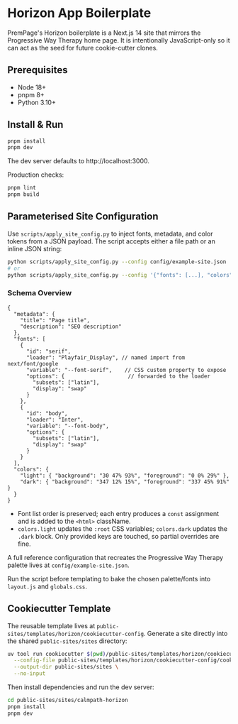 # Horizon App Boilerplate

PremPage's Horizon boilerplate is a Next.js 14 site that mirrors the Progressive Way Therapy home page. It is intentionally JavaScript-only so it can act as the seed for future cookie-cutter clones.

## Prerequisites
- Node 18+
- pnpm 8+
- Python 3.10+

## Install & Run
```bash
pnpm install
pnpm dev
```
The dev server defaults to http://localhost:3000.

Production checks:
```bash
pnpm lint
pnpm build
```

## Parameterised Site Configuration
Use `scripts/apply_site_config.py` to inject fonts, metadata, and color tokens from a JSON payload. The script accepts either a file path or an inline JSON string:

```bash
python scripts/apply_site_config.py --config config/example-site.json
# or
python scripts/apply_site_config.py --config '{"fonts": [...], "colors": {...}}'
```

### Schema Overview
```jsonc
{
  "metadata": {
    "title": "Page title",
    "description": "SEO description"
  },
  "fonts": [
    {
      "id": "serif",
      "loader": "Playfair_Display", // named import from next/font/google
      "variable": "--font-serif",    // CSS custom property to expose
      "options": {                    // forwarded to the loader
        "subsets": ["latin"],
        "display": "swap"
      }
    },
    {
      "id": "body",
      "loader": "Inter",
      "variable": "--font-body",
      "options": {
        "subsets": ["latin"],
        "display": "swap"
      }
    }
  ],
  "colors": {
    "light": { "background": "30 47% 93%", "foreground": "0 0% 29%" },
    "dark": { "background": "347 12% 15%", "foreground": "337 45% 91%" }
  }
}
```
- Font list order is preserved; each entry produces a `const` assignment and is added to the `<html>` className.
- `colors.light` updates the `:root` CSS variables; `colors.dark` updates the `.dark` block. Only provided keys are touched, so partial overrides are fine.

A full reference configuration that recreates the Progressive Way Therapy palette lives at `config/example-site.json`.

Run the script before templating to bake the chosen palette/fonts into `layout.js` and `globals.css`.

## Cookiecutter Template

The reusable template lives at `public-sites/templates/horizon/cookiecutter-config`. Generate a site directly into the shared `public-sites/sites` directory:

```bash
uv tool run cookiecutter $(pwd)/public-sites/templates/horizon/cookiecutter-config \
  --config-file public-sites/templates/horizon/cookiecutter-config/cookiecutter.json \
  --output-dir public-sites/sites \
  --no-input
```

Then install dependencies and run the dev server:

```bash
cd public-sites/sites/calmpath-horizon
pnpm install
pnpm dev
```
